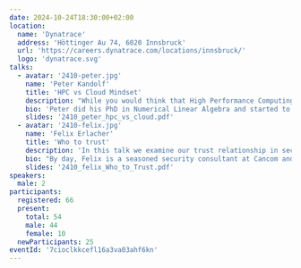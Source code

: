 ```yaml
---
date: 2024-10-24T18:30:00+02:00
location:
  name: 'Dynatrace'
  address: 'Höttinger Au 74, 6020 Innsbruck'
  url: 'https://careers.dynatrace.com/locations/innsbruck/'
  logo: 'dynatrace.svg'
talks:
  - avatar: '2410-peter.jpg'
    name: 'Peter Kandolf'
    title: 'HPC vs Cloud Mindset'
    description: "While you would think that High Performance Computing and Cloud Computing communities should understand each other well, they can often not find common ground, with both sides remarking the others don't understand, are stubborn, or don't see the bigger picture. From the outside this is hard to understand. After all, they pretty much run (for outsiders) indistinguishable data centers and their platforms promise great benefits as soon as you get a hand of things. In this talk we will try to highlight that talking to each other is more that „merely getting the word meanings right“."
    bio: 'Peter did his PhD in Numerical Linear Algebra and started to use High Performance Computing (HPC) early in his studies. Later in his career he co-lead a project between 8 Universities that aimed to foster cooperation of Austrian Universities on HPC and Cloud Applications with a focus on usability and reduction of the „learning curve“. This is where he gained first hand experience on the topic at hand.'
    slides: '2410_peter_hpc_vs_cloud.pdf'
  - avatar: '2410-felix.jpg'
    name: 'Felix Erlacher'
    title: 'Who to trust'
    description: 'In this talk we examine our trust relationship in security protocols. We take TLS and SAML as examples and examine whether our trust is justified or if we should exercise more vigilance and caution when using and implementing security protocols. The answer is Jesus (and sometimes Bruce Schneier).'
    bio: "By day, Felix is a seasoned security consultant at Cancom and a network engineer with over 15 years of experience in keeping the digital world safe from threats. By night (and on weekends), he's a freelance mountain guide, scaling peaks when he's not scaling firewalls. Felix’s journey began in the idyllic classrooms of Bozen as an Admin and has since taken him to global networks with ILF Consulting Engineers, all while maintaining an academic footprint at universities in Innsbruck and Paderborn, where he earned his PhD in Network Security. Whether he's hunting down security vulnerabilities or guiding a group up a mountain, Felix always finds himself on top of things – metaphorically and literally!"
    slides: '2410_felix_Who_to_Trust.pdf'
speakers:
  male: 2
participants:
  registered: 66
  present:
    total: 54
    male: 44
    female: 10
  newParticipants: 25
eventId: '7cioclkkcefl16a3va03ahf6kn'
---
```

